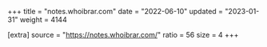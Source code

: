 +++
title = "notes.whoibrar.com"
date = "2022-06-10"
updated = "2023-01-31"
weight = 4144

[extra]
source = "https://notes.whoibrar.com/"
ratio = 56
size = 4
+++
